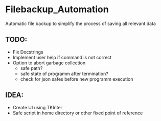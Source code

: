 # Filebackup_Automation
Automatic file backup to simplify the process of saving all relevant data

[//]: <Provide Documentation>

## TODO:

* Fix Docstrings
* Implement user help if command is not correct
* Option to abort garbage collection
    * safe path?
    * safe state of programm after termination?
    * check for json safes before new programm execution

## IDEA:
* Create UI using TKInter
* Safe script in home directory or other fixed point of reference
